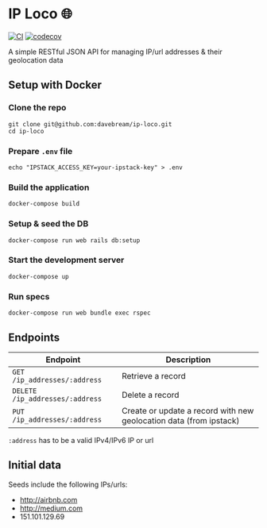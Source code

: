 # IP Loco 🌐

[![CI](https://github.com/davebream/ip-loco/workflows/CI/badge.svg)](https://github.com/davebream/ip-loco/actions?query=workflow%3ACI+branch%3Amaster)
[![codecov](https://codecov.io/gh/davebream/ip-loco/branch/master/graph/badge.svg)](https://codecov.io/gh/davebream/ip-loco/branch/master)

A simple RESTful JSON API for managing IP/url addresses & their geolocation data

## Setup with Docker

### Clone the repo

    git clone git@github.com:davebream/ip-loco.git
    cd ip-loco

### Prepare `.env` file

    echo "IPSTACK_ACCESS_KEY=your-ipstack-key" > .env

### Build the application

    docker-compose build

### Setup & seed the DB

    docker-compose run web rails db:setup

### Start the development server

    docker-compose up

### Run specs

    docker-compose run web bundle exec rspec

## Endpoints

| Endpoint                        | Description                                                        |
| ------------------------------- | ------------------------------------------------------------------ |
| `GET /ip_addresses/:address`    | Retrieve a record                                                  |
| `DELETE /ip_addresses/:address` | Delete a record                                                    |
| `PUT /ip_addresses/:address`    | Create or update a record with new geolocation data (from ipstack) |

`:address` has to be a valid IPv4/IPv6 IP or url

## Initial data

Seeds include the following IPs/urls:

- http://airbnb.com
- http://medium.com
- 151.101.129.69
